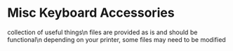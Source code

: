 # Misc Keyboard Accessories
 collection of useful things\n
 files are provided as is and should be functional\n
 depending on your printer, some files may need to be modified
